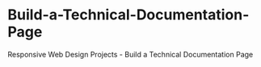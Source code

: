 # Build-a-Technical-Documentation-Page
Responsive Web Design Projects - Build a Technical Documentation Page
